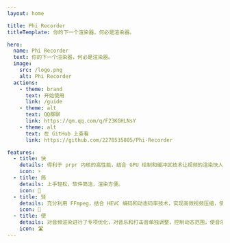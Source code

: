 ```yaml
---
layout: home

title: Phi Recorder
titleTemplate: 你的下一个渲染器，何必是渲染器。

hero:
  name: Phi Recorder
  text: 你的下一个渲染器，何必是渲染器。
  image:
    src: /logo.png
    alt: Phi Recorder
  actions:
    - theme: brand
      text: 开始使用
      link: /guide
    - theme: alt
      text: QQ群聊
      link: https://qm.qq.com/q/F23KGHLNsY
    - theme: alt
      text: 在 GitHub 上查看
      link: https://github.com/2278535805/Phi-Recorder

features:
  - title: 快
    details: 得利于 prpr 内核的高性能，结合 GPU 绘制和缓冲区技术让视频的渲染快人一步。
    icon: ⚡
  - title: 简
    details: 上手轻松，软件简洁，渲染方便。
    icon: 📑
  - title: 轻
    details: 充分利用 FFmpeg，结合 HEVC 编码和动态码率技术，实现高效视频压缩，使文件体积大幅缩小，同时保持尽可能清晰的画质，确保流畅预览与分享体验。
    icon: 🛫
  - title: 便
    details: 对音频渲染进行了专项优化，对音乐和打击音单独调整，控制动态范围，使音乐在绝大多数情况都可以保持 Hi-Fi 级水准，同时也能保证打击音的清晰。
    icon: 🛣️
---
```

